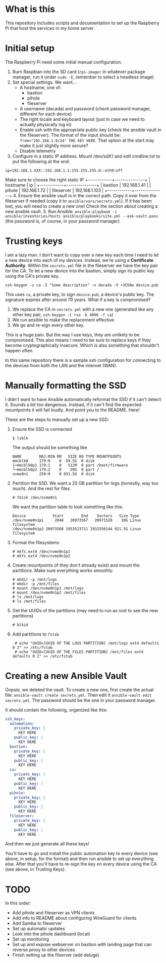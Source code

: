 # What is this

This repository includes scripts and documentation to set up the Raspberry Pi that host the services in my home server.

# Initial setup

The Raspberry Pi need some initial manual configuration.

1. Burn Raspbian into the SD card (`rpi-imager` in whatever package manager, run it under `sudo -E`, remember to select a headless image)
2. Set special settings. We want...
   - A hostname, one of:
     - bastion
     - pihole
     - fileserver
   - A username (dacada) and password (check password manager, different for each device)
   - The right locale and keyboard layout (just in case we need to actually physically log in)
   - Enable ssh with the appropriate public key (check the ansible vault in the fileserver). The format of the input
     should be: `from="192.168.1.0/24" THE KEY HERE`. That option at the start may make it just slightly more secure?
   - Disable telemetry
3. Configure in a static IP address. Mount /dev/sdX1 and edit cmdline.txt to put the following at the end:
```
ip=192.168.1.XXX::192.168.1.1:255.255.255.0::eth0:off
```
   Make sure to choose the right static IP
+------------+---------------+
| hostname   | ip            |
+------------+---------------+
| bastion    | 192.168.1.41  |
| pihole     | 192.168.1.72  |
| fileserver | 192.168.1.103 |
+------------+---------------+
4. Ensure the ansible vault is in the correct path. Copy it over from the fileserver if needed (copy it to `ansible/vars/secrets.yml`). If it has been lost, you will need to create a new one! Check the section about creating a new ansible vault.
5. Run Ansible: `ansible-playbook -i ansible/inventories/hosts ansible/playbooks/site.yml --ask-vault-pass` (the password is, of course, in your password manager)

# Trusting keys

I am a lazy man. I don't want to copy over a new key each time I need to let a new device into each of my devices. Instead, we're using a **Certificate Authority**. Within the `secrets.yml` file in the fileserver we have the key pair for the CA. To let a new device into the bastion, simply sign its public key using the CA's private key.

```
ssh-keygen -s ca -I "Some description" -n dacada -V +3550w device.pub
```

This uses `ca`, a private key, to sign `device.pub`, a device's public key. The signature expires after around 70 years. What if a key is compromised?

1. We replace the CA in `secrets.yml` with a new one (generated like any other key pair, `ssh-keygen -t rsa -b 4096 -f ca`)
2. We run ansible to make the replacement effective.
3. We go and re-sign every other key.

This is a huge pain. But the way I use keys, they are unlikely to be compromised. This also means I need to be sure to replace keys if they become cryptographically insecure. Which is also something that shouldn't happen often.

In this same repository there is a sample ssh configuration for connecting to the devices from both the LAN and the internet (WAN).

# Manually formatting the SSD

I didn't want to have Ansible automatically reformat the SSD if it can't detect it. Sounds a bit too dangerous. Instead, if it can't find the expected mountpoints it will fail loudly. And point you to the README. Here!

These are the steps to manually set up a new SSD:

1. Ensure the SSD is connected
   ```
   $ lsblk
   ```
   The output should be something like
   ```
   NAME        MAJ:MIN RM   SIZE RO TYPE MOUNTPOINTS
   mmcblk0     179:0    0  59.5G  0 disk
   ├─mmcblk0p1 179:1    0   512M  0 part /boot/firmware
   └─mmcblk0p2 179:2    0    59G  0 part /
   nvme0n1     259:0    0 931.5G  0 disk
   ```
2. Partition the SSD. We want a 25 GB partition for logs (honestly, way too much). And the rest for files.
   ```
   # fdisk /dev/nvme0n1
   ```
   We want the partition table to look something like this:
   ```
   Device            Start        End    Sectors   Size Type
   /dev/nvme0n1p1     2048   20973567   20971520    10G Linux filesystem
   /dev/nvme0n1p2 20973568 1953523711 1932550144 921.5G Linux filesystem
   ```
3. Format the filesystems
   ```
   # mkfs.ext4 /dev/nvme0n1p1
   # mkfs.ext4 /dev/nvme0n1p2
   ```
4. Create mountpoints (if they don't already exist) and mount the partitions. Make sure everything works smoothly.
   ```
   # mkdir -p /mnt/logs
   # mkdir -p /mnt/files
   # mount /dev/nvme0n1p1 /mnt/logs
   # mount /dev/nvme0n1p2 /mnt/files
   # ls /mnt/logs
   # ls /mnt/files
   ```
5. Get the UUIDs of the partitions (may need to run as root to see the new partitions)
   ```
   # blkid
   ```
6. Add partitions to `fstab`
   ```
    # echo "UUID=[UUID OF THE LOGS PARTITION] /mnt/logs ext4 defaults 0 2" >> /etc/fstab
    # echo "UUID=[UUID OF THE FILES PARTITION] /mnt/files ext4 defaults 0 2" >> /etc/fstab
   ```

# Creating a new Ansible Vault

Oopsie, we deleted the vault. To create a new one, first create the actual file: `ansible-vault create secrets.yml`. Then edit it `ansible-vault edit secrets.yml`. The password should be the one in your password manager.

It should contain the following, organized like this:

```yaml
ssh_keys:
  automation:
    private_key: |
      KEY HERE
    public_key: |
      KEY HERE
  bastion:
    private_key: |
      KEY HERE
    public_key: |
      KEY HERE
  ca:
    private_key: |
      KEY HERE
    public_key: |
      KEY HERE
  pihole:
    private_key: |
      KEY HERE
    public_key: |
      KEY HERE
  fileserver:
    private_key: |
      KEY HERE
    public_key: |
      KEY HERE
```

And then we just generate all these keys!

You'll have to go and install the public automation key to every device (see above, in setup, for the format) and then run ansible to set up everything else. After that you'll have to re-sign the key on every device using the CA (see above, in Trusting Keys).

# TODO

In this order:

- Add pihole and fileserver as VPN clients
- Add info to README about configuring WireGuard for clients
- Add Samba to fileserver
- Set up automatic updates
- Look into the pihole dashboard (local)
- Set up monitoring
- Set up and expose webserver on bastion with landing page that can reverse proxy to other devices
- Finish setting up the filserver (add deluge)
